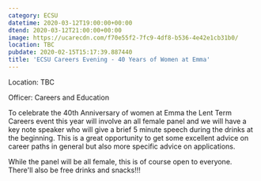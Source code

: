 ```yaml
---
category: ECSU
datetime: 2020-03-12T19:00:00+00:00
dtend: 2020-03-12T21:00:00+00:00
image: https://ucarecdn.com/f70e55f2-7fc9-4df8-b536-4e42e1cb31b0/
location: TBC
pubdate: 2020-02-15T15:17:39.887440
title: 'ECSU Careers Evening - 40 Years of Women at Emma'
---
```

Location: TBC

Officer: Careers and Education 

To celebrate the 40th Anniversary of women at Emma the Lent Term Careers event this year will involve an all female panel and we will have a key note speaker who will give a brief 5 minute speech during the drinks at the beginning. This is a great opportunity to get some excellent advice on career paths in general but also more specific advice on applications.

While the panel will be all female, this is of course open to everyone. There'll also be free drinks and snacks!!!

